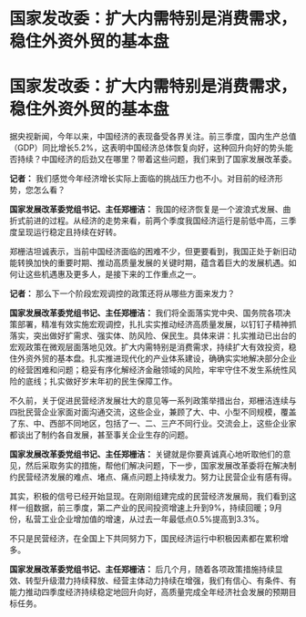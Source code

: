 # 国家发改委：扩大内需特别是消费需求，稳住外资外贸的基本盘

# 国家发改委：扩大内需特别是消费需求，稳住外资外贸的基本盘

据央视新闻，今年以来，中国经济的表现备受各界关注。前三季度，国内生产总值（GDP）同比增长5.2%，这表明中国经济总体恢复向好，这种回升向好的势头能否持续？中国经济的后劲又在哪里？带着这些问题，我们来到了国家发展改革委。

**记者：** 我们感觉今年经济增长实际上面临的挑战压力也不小。对目前的经济形势，您怎么看？

**国家发展改革委党组书记、主任郑栅洁：**
我国的经济恢复是一个波浪式发展、曲折式前进的过程。从经济的走势来看，前两个季度我国经济运行是前低中高，三季度呈现运行稳定且持续在好转。

郑栅洁坦诚表示，当前中国经济面临的困难不少，但更要看到，我国正处于新旧动能转换加快的重要时期、推动高质量发展的关键时期，蕴含着巨大的发展机遇。如何让这些机遇惠及更多人，是接下来的工作重点之一。

**记者：** 那么下一个阶段宏观调控的政策还将从哪些方面来发力？

**国家发展改革委党组书记、主任郑栅洁：**
我们将全面落实党中央、国务院各项决策部署，精准有效实施宏观调控，扎扎实实推动经济高质量发展，以钉钉子精神抓落实，突出做好扩需求、强实体、防风险、保民生。具体来讲：扎实推动已出台的宏观政策在微观层面落地见效。扩大内需特别是消费需求，持续扩大有效投资，稳住外资外贸的基本盘。扎实推进现代化的产业体系建设，确确实实地解决部分企业的经营困难和问题；稳妥有序化解经济金融领域的风险，牢牢守住不发生系统性风险的底线；扎实做好岁末年初的民生保障工作。

不久前，关于促进民营经济发展壮大的意见等一系列政策举措出台，郑栅洁连续与四批民营企业家面对面沟通交流，这些企业，兼顾了大、中、小型不同规模，覆盖了东、中、西部不同地区，包括了一、二、三产不同行业。交流会上，这些企业家都谈出了制约各自发展，甚至事关企业生存的问题。

**国家发展改革委党组书记、主任郑栅洁：**
关键就是你要真诚真心地听取他们的意见，然后采取务实的措施，帮他们解决问题，下一步，国家发展改革委将在解决制约民营经济发展的难点、堵点、痛点问题上持续发力。努力让民营企业有感有得。

其实，积极的信号已经开始显现。在刚刚组建完成的民营经济发展局，我们看到这样一组数据，前三季度，第二产业的民间投资增速上升到9%，持续回暖；9月份，私营工业企业增加值的增速，从过去一年最低点0.5%提高到3.3%。

不只是民营经济，在全国上下共同努力下，国民经济运行中积极因素都在累积增多。

**国家发展改革委党组书记、主任郑栅洁：**
后几个月，随着各项政策措施持续显效、转型升级潜力持续释放、经营主体动力持续在增强，我们有信心、有条件、有能力推动四季度经济持续稳定地回升向好，高质量完成全年经济社会发展的预期目标任务。

